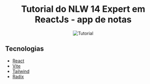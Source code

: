 <h1 align="center">
  Tutorial do NLW 14 Expert em ReactJs - app de notas
</h1>

<p align="center">
 <img src="https://img.shields.io/static/v1?label=Tipo&message=Tutorial&color=3AC324&labelColor=000000" alt="Tutorial" />
</p>

## Tecnologias

- [React](https://pt-br.react.dev/blog/2023/03/16/introducing-react-dev)
- [Vite](https://vitejs.dev/)
- [Tailwind](https://tailwindcss.com/)
- [Radix](https://www.radix-ui.com/)


<!-- ## Práticas adotadas

- SOLID -->


<!-- ## Como Executar

### Localmente
- Clonar repositório git
- Construir o projeto:
```
./mvnw clean package
```
- Executar:
```
java -jar place-service/target/place-service-0.0.1-SNAPSHOT.jar
```

## API Endpoints

- POST /places

```
> HTTP/1.1 201 Created
> Content-Type: application/json
> Content-Length: 43

| {
| 	"name": "New Place",
| 	"state": "state"
| }


< HTTP/1.1 201 Created
< Content-Type: application/json
< Content-Length: 139
``` -->